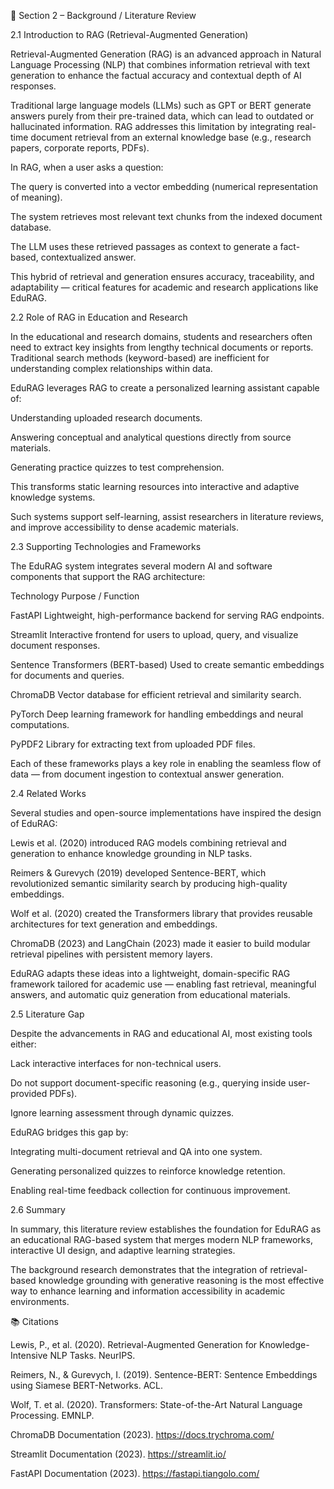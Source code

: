 🧠 Section 2 – Background / Literature Review

2.1 Introduction to RAG (Retrieval-Augmented Generation)



Retrieval-Augmented Generation (RAG) is an advanced approach in Natural Language Processing (NLP) that combines information retrieval with text generation to enhance the factual accuracy and contextual depth of AI responses.



Traditional large language models (LLMs) such as GPT or BERT generate answers purely from their pre-trained data, which can lead to outdated or hallucinated information. RAG addresses this limitation by integrating real-time document retrieval from an external knowledge base (e.g., research papers, corporate reports, PDFs).



In RAG, when a user asks a question:



The query is converted into a vector embedding (numerical representation of meaning).



The system retrieves most relevant text chunks from the indexed document database.



The LLM uses these retrieved passages as context to generate a fact-based, contextualized answer.



This hybrid of retrieval and generation ensures accuracy, traceability, and adaptability — critical features for academic and research applications like EduRAG.



2.2 Role of RAG in Education and Research



In the educational and research domains, students and researchers often need to extract key insights from lengthy technical documents or reports. Traditional search methods (keyword-based) are inefficient for understanding complex relationships within data.



EduRAG leverages RAG to create a personalized learning assistant capable of:



Understanding uploaded research documents.



Answering conceptual and analytical questions directly from source materials.



Generating practice quizzes to test comprehension.



This transforms static learning resources into interactive and adaptive knowledge systems.

Such systems support self-learning, assist researchers in literature reviews, and improve accessibility to dense academic materials.



2.3 Supporting Technologies and Frameworks



The EduRAG system integrates several modern AI and software components that support the RAG architecture:



Technology	Purpose / Function

FastAPI	Lightweight, high-performance backend for serving RAG endpoints.

Streamlit	Interactive frontend for users to upload, query, and visualize document responses.

Sentence Transformers (BERT-based)	Used to create semantic embeddings for documents and queries.

ChromaDB	Vector database for efficient retrieval and similarity search.

PyTorch	Deep learning framework for handling embeddings and neural computations.

PyPDF2	Library for extracting text from uploaded PDF files.



Each of these frameworks plays a key role in enabling the seamless flow of data — from document ingestion to contextual answer generation.



2.4 Related Works



Several studies and open-source implementations have inspired the design of EduRAG:



Lewis et al. (2020) introduced RAG models combining retrieval and generation to enhance knowledge grounding in NLP tasks.



Reimers \& Gurevych (2019) developed Sentence-BERT, which revolutionized semantic similarity search by producing high-quality embeddings.



Wolf et al. (2020) created the Transformers library that provides reusable architectures for text generation and embeddings.



ChromaDB (2023) and LangChain (2023) made it easier to build modular retrieval pipelines with persistent memory layers.



EduRAG adapts these ideas into a lightweight, domain-specific RAG framework tailored for academic use — enabling fast retrieval, meaningful answers, and automatic quiz generation from educational materials.



2.5 Literature Gap



Despite the advancements in RAG and educational AI, most existing tools either:



Lack interactive interfaces for non-technical users.



Do not support document-specific reasoning (e.g., querying inside user-provided PDFs).



Ignore learning assessment through dynamic quizzes.



EduRAG bridges this gap by:



Integrating multi-document retrieval and QA into one system.



Generating personalized quizzes to reinforce knowledge retention.



Enabling real-time feedback collection for continuous improvement.



2.6 Summary



In summary, this literature review establishes the foundation for EduRAG as an educational RAG-based system that merges modern NLP frameworks, interactive UI design, and adaptive learning strategies.

The background research demonstrates that the integration of retrieval-based knowledge grounding with generative reasoning is the most effective way to enhance learning and information accessibility in academic environments.



📚 Citations



Lewis, P., et al. (2020). Retrieval-Augmented Generation for Knowledge-Intensive NLP Tasks. NeurIPS.



Reimers, N., \& Gurevych, I. (2019). Sentence-BERT: Sentence Embeddings using Siamese BERT-Networks. ACL.



Wolf, T. et al. (2020). Transformers: State-of-the-Art Natural Language Processing. EMNLP.



ChromaDB Documentation (2023). https://docs.trychroma.com/



Streamlit Documentation (2023). https://streamlit.io/



FastAPI Documentation (2023). https://fastapi.tiangolo.com/

